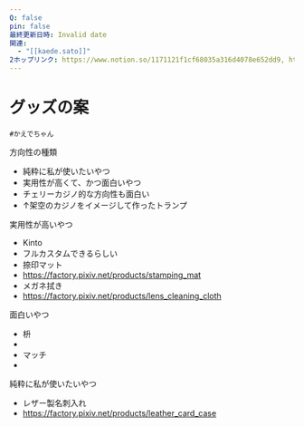 ```yaml
---
Q: false
pin: false
最終更新日時: Invalid date
関連:
  - "[[kaede.sato]]"
2ホップリンク: https://www.notion.so/1171121f1cf68035a316d4078e652dd9, https://www.notion.so/12d1121f1cf680ba812be2dceea3d71f, https://www.notion.so/1371121f1cf6801fa701ccdb8d3e88a4, https://www.notion.so/1521121f1cf680599b60d7229b48b5ad, https://www.notion.so/1531121f1cf6801aab6bf6d15afbb16a, https://www.notion.so/1b852f0d9a674feea6621cc6d3bc100d, https://www.notion.so/2c848310d3134726b8f6b5ecefd972dc, https://www.notion.so/c90ae538b11f497cb2be155abc6f6447, https://www.notion.so/d12208cdc5c34e599f720a53ce566daa
---
```

# グッズの案

`#かえでちゃん`

方向性の種類

- 純粋に私が使いたいやつ  
- 実用性が高くて、かつ面白いやつ  
- チェリーカジノ的な方向性も面白い  
- ↑架空のカジノをイメージして作ったトランプ  

実用性が高いやつ

- Kinto  
- フルカスタムできるらしい  
- 捺印マット  
- https://factory.pixiv.net/products/stamping_mat  
- メガネ拭き  
- https://factory.pixiv.net/products/lens_cleaning_cloth  

面白いやつ

- 枡  
-  
- マッチ  
-  

純粋に私が使いたいやつ

- レザー製名刺入れ  
- https://factory.pixiv.net/products/leather_card_case